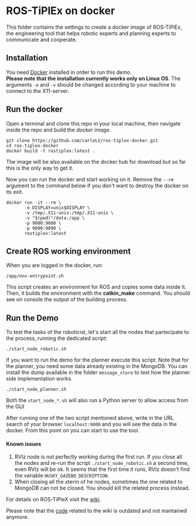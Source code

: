 # ROS-TiPlEx on docker
This folder contains the settings to create a docker image of ROS-TiPlEx,
the engineering tool that helps robotic experts and planning experts to communicate and cooperate.

## Installation
You need [Docker](https://www.docker.com/) installed in order to run this demo.    
**Please note that the installation currently works only on Linux OS**. The arguments  `-e` and `-v` should be changed according to your machine to connect to the X11-server.

## Run the docker
Open a terminal and clone this repo in your local machine, then navigate inside the repo and build the *docker image*.
```
git clone https://github.com/carloLV/ros-tiplex-docker.git
cd ros-tiplex-docker
docker build -t rostiplex:latest .
```
The image will be also available on the docker hub for download but so far this is the only way to get it.

Now you can run the docker and start working on it. Remove the `--rm` argument to the command below if you don't want to destroy the docker on its exit.     

```
docker run -it --rm \
       -e DISPLAY=unix$DISPLAY \
       -v /tmp/.X11-unix:/tmp/.X11-unix \
       -v "$(pwd)"/data:/app \
       -p 9000:9000 \
       -p 9090:9090 \
       rostiplex:latest
```

## Create ROS working environment
When you are logged in the docker, run:
```
/app/env-entrypoint.sh
```
This script creates an environment for ROS and copies some data inside it. Then, it builds the environment with the **catkin_make** command.
You should see on console the output of the building process.

## Run the Demo
To test the tasks of the roboticist, let's start all the nodes that partecipate to the process, running the dedicated script:
```
./start_node_robotic.sh
```
If you want to run the demo for the planner execute this script.
Note that for the planner, you need some data already existing in the MongoDB. You can install the dump available in the folder `message_store` to test
how the planner side implementation works.
```
./start_node_planner.sh
```
Both the `start_node_*.sh` will also run a Python server to allow access from the GUI

After running one of the two script mentioned above, write in the URL search of your browser `localhost:9000` and you will see the data in the docker.
From this point on you can start to use the tool.

#### Known issues
1. RVIz node is not perfectly working during the first run. If you close all the nodes and re-run the script `./start_node_robotic.sh` a second time, even RVIz will be ok.
It seems that the first time it runs, RVIz doesn't find the variable `HUSKY_GAZEBO_DESCRIPTION`.
1. When closing all the xterm of he nodes, sometimes the one related to MongoDB can not be closed. You should kill the related process instead.

For details on ROS-TiPleX visit the [wiki](https://github.com/carloLV/ROS-TiPlEx/wiki).

Please note that the [code](https://github.com/carloLV/ROS-TiPlEx) related to the wiki is outdated and not mantained anymore.
